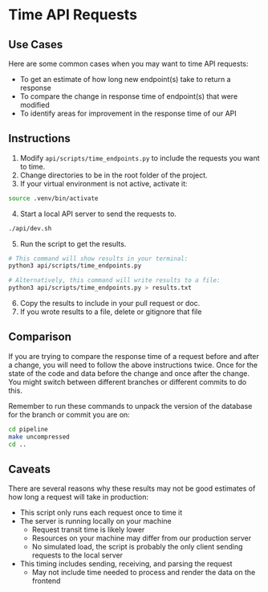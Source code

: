 # Time API Requests

## Use Cases

Here are some common cases when you may want to time API requests:

- To get an estimate of how long new endpoint(s) take to return a response
- To compare the change in response time of endpoint(s) that were modified
- To identify areas for improvement in the response time of our API

## Instructions

1. Modify `api/scripts/time_endpoints.py` to include the requests you want to time.
2. Change directories to be in the root folder of the project.
3. If your virtual environment is not active, activate it:

```bash
source .venv/bin/activate
```

4. Start a local API server to send the requests to.

```bash
./api/dev.sh
```

5. Run the script to get the results.

```bash
# This command will show results in your terminal:
python3 api/scripts/time_endpoints.py
```

```bash
# Alternatively, this command will write results to a file:
python3 api/scripts/time_endpoints.py > results.txt
```

6. Copy the results to include in your pull request or doc.
7. If you wrote results to a file, delete or gitignore that file

## Comparison

If you are trying to compare the response time of a request before and after a change, you will need to follow the above instructions twice. Once for the state of the code and data before the change and once after the change. You might switch between different branches or different commits to do this.

Remember to run these commands to unpack the version of the database for the branch or commit you are on:

```bash
cd pipeline
make uncompressed
cd ..
```

## Caveats

There are several reasons why these results may not be good estimates of how long a request will take in production:

- This script only runs each request once to time it
- The server is running locally on your machine
    - Request transit time is likely lower
    - Resources on your machine may differ from our production server
    - No simulated load, the script is probably the only client sending requests to the local server
- This timing includes sending, receiving, and parsing the request
    - May not include time needed to process and render the data on the frontend
